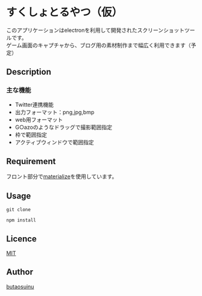 すくしょとるやつ（仮）  
====

このアプリケーションはelectronを利用して開発されたスクリーンショットツールです。  
ゲーム画面のキャプチャから、ブログ用の素材制作まで幅広く利用できます（予定）  

## Description
### 主な機能
- Twitter連携機能  
- 出力フォーマット：png,jpg,bmp  
- web用フォーマット  
- G○azoのようなドラッグで撮影範囲指定  
- 枠で範囲指定  
- アクティブウィンドウで範囲指定  

## Requirement  

フロント部分で[materialize](http://materializecss.com/)を使用しています。  

## Usage  

`git clone`  
  
`npm install`  
## Licence

[MIT](https://github.com/tcnksm/tool/blob/master/LICENCE)

## Author
[butaosuinu](https://github.com/butaosuinu)